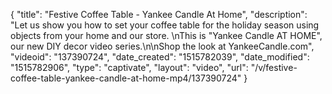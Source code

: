 {
    "title": "Festive Coffee Table - Yankee Candle At Home",
    "description": "Let us show you how to set your coffee table for the holiday season using objects from your home and our store. \nThis is \"Yankee Candle AT HOME\", our new DIY decor video series.\n\nShop the look at YankeeCandle.com",
    "videoid": "137390724",
    "date_created": "1515782039",
    "date_modified": "1515782906",
    "type": "captivate",
    "layout": "video",
    "url": "\/v\/festive-coffee-table-yankee-candle-at-home-mp4\/137390724"
}